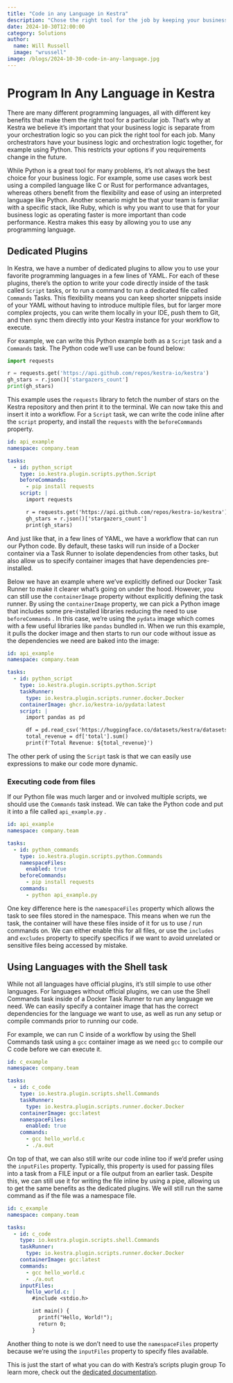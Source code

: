```yaml
---
title: "Code in any Language in Kestra"
description: "Chose the right tool for the job by keeping your business logic and orchestration logic separate"
date: 2024-10-30T12:00:00
category: Solutions
author:
  name: Will Russell
  image: "wrussell"
image: /blogs/2024-10-30-code-in-any-language.jpg
---
```



# Program In Any Language in Kestra

There are many different programming languages, all with different key benefits that make them the right tool for a particular job. That’s why at Kestra we believe it’s important that your business logic is separate from your orchestration logic so you can pick the right tool for each job. Many orchestrators have your business logic and orchestration logic together, for example using Python. This restricts your options if you requirements change in the future.

While Python is a great tool for many problems, it’s not always the best choice for your business logic. For example, some use cases work best using a compiled language like C or Rust for performance advantages, whereas others benefit from the flexibility and ease of using an interpreted language like Python. Another scenario might be that your team is familiar with a specific stack, like Ruby, which is why you want to use that for your business logic as operating faster is more important than code performance. Kestra makes this easy by allowing you to use any programming language.

## Dedicated Plugins

In Kestra, we have a number of dedicated plugins to allow you to use your favorite programming languages in a few lines of YAML. For each of these plugins, there’s the option to write your code directly inside of the task called `Script` tasks, or to run a command to run a dedicated file called `Commands` Tasks. This flexibility means you can keep shorter snippets inside of your YAML without having to introduce multiple files, but for larger more complex projects, you can write them locally in your IDE, push them to Git, and then sync them directly into your Kestra instance for your workflow to execute.

For example, we can write this Python example both as a `Script` task and a `Commands` task. The Python code we’ll use can be found below:

```python
import requests

r = requests.get('https://api.github.com/repos/kestra-io/kestra')
gh_stars = r.json()['stargazers_count']
print(gh_stars)
```

This example uses the `requests` library to fetch the number of stars on the Kestra repository and then print it to the terminal. We can now take this and insert it into a workflow. For a `Script` task, we can write the code inline after the `script` property, and install the `requests` with the `beforeCommands` property.

```yaml
id: api_example
namespace: company.team

tasks:
  - id: python_script
    type: io.kestra.plugin.scripts.python.Script
    beforeCommands:
      - pip install requests
    script: |
      import requests

      r = requests.get('https://api.github.com/repos/kestra-io/kestra')
      gh_stars = r.json()['stargazers_count']
      print(gh_stars)
```

And just like that, in a few lines of YAML, we have a workflow that can run our Python code. By default, these tasks will run inside of a Docker container via a Task Runner to isolate dependencies from other tasks, but also allow us to specify container images that have dependencies pre-installed.

Below we have an example where we’ve explicitly defined our Docker Task Runner to make it clearer what’s going on under the hood. However, you can still use the `containerImage` property without explicitly defining the task runner. By using the `containerImage` property, we can pick a Python image that includes some pre-installed libraries reducing the need to use `beforeCommands` . In this case, we’re using the `pydata` image which comes with a few useful libraries like `pandas` bundled in. When we run this example, it pulls the docker image and then starts to run our code without issue as the dependencies we need are baked into the image:

```yaml
id: api_example
namespace: company.team

tasks:
  - id: python_script
    type: io.kestra.plugin.scripts.python.Script
    taskRunner:
      type: io.kestra.plugin.scripts.runner.docker.Docker
    containerImage: ghcr.io/kestra-io/pydata:latest
    script: |
      import pandas as pd

      df = pd.read_csv('https://huggingface.co/datasets/kestra/datasets/raw/main/csv/orders.csv')
      total_revenue = df['total'].sum()
      print(f'Total Revenue: ${total_revenue}')
```

The other perk of using the `Script` task is that we can easily use expressions to make our code more dynamic.

### Executing code from files

If our Python file was much larger and or involved multiple scripts, we should use the `Commands` task instead. We can take the Python code and put it into a file called `api_example.py` .

```yaml
id: api_example
namespace: company.team

tasks:
  - id: python_commands
    type: io.kestra.plugin.scripts.python.Commands
    namespaceFiles:
      enabled: true
    beforeCommands:
      - pip install requests
    commands:
      - python api_example.py
```

One key difference here is the `namespaceFiles` property which allows the task to see files stored in the namespace. This means when we run the task, the container will have these files inside of it for us to use / run commands on. We can either enable this for all files, or use the `includes` and `excludes` property to specify specifics if we want to avoid unrelated or sensitive files being accessed by mistake.

## Using Languages with the Shell task

While not all languages have official plugins, it’s still simple to use other languages. For languages without official plugins, we can use the Shell Commands task inside of a Docker Task Runner to run any language we need. We can easily specify a container image that has the correct dependencies for the language we want to use, as well as run any setup or compile commands prior to running our code.

For example, we can run C inside of a workflow by using the Shell Commands task using a `gcc` container image as we need `gcc` to compile our C code before we can execute it.

```yaml
id: c_example
namespace: company.team

tasks:
  - id: c_code
    type: io.kestra.plugin.scripts.shell.Commands
    taskRunner:
      type: io.kestra.plugin.scripts.runner.docker.Docker
    containerImage: gcc:latest
    namespaceFiles:
      enabled: true
    commands:
      - gcc hello_world.c
      - ./a.out
```

On top of that, we can also still write our code inline too if we’d prefer using the `inputFiles` property. Typically, this property is used for passing files into a task from a FILE input or a file output from an earlier task. Despite this, we can still use it for writing the file inline by using a pipe, allowing us to get the same benefits as the dedicated plugins. We will still run the same command as if the file was a namespace file.

```yaml
id: c_example
namespace: company.team

tasks:
  - id: c_code
    type: io.kestra.plugin.scripts.shell.Commands
    taskRunner:
      type: io.kestra.plugin.scripts.runner.docker.Docker
    containerImage: gcc:latest
    commands:
      - gcc hello_world.c
      - ./a.out
    inputFiles:
      hello_world.c: |
        #include <stdio.h>

        int main() {
          printf("Hello, World!");
          return 0;
        }
```

Another thing to note is we don’t need to use the `namespaceFiles` property because we’re using the `inputFiles` property to specify files available.

This is just the start of what you can do with Kestra’s scripts plugin group To learn more, check out the [dedicated documentation](../docs/04.workflow-components/01.tasks/02.scripts/index.md).
